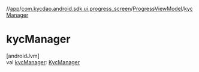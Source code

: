 //[app](../../../index.md)/[com.kycdao.android.sdk.ui.progress_screen](../index.md)/[ProgressViewModel](index.md)/[kycManager](kyc-manager.md)

# kycManager

[androidJvm]\
val [kycManager](kyc-manager.md): [KycManager](../../com.kycdao.android.sdk.kycSession/-kyc-manager/index.md)
